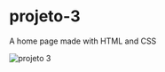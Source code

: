 # projeto-3
 A home page made with HTML and CSS

![projeto 3](https://user-images.githubusercontent.com/28271619/94437341-ffd5ca80-0173-11eb-8363-6bb5f09ed3b8.png)
